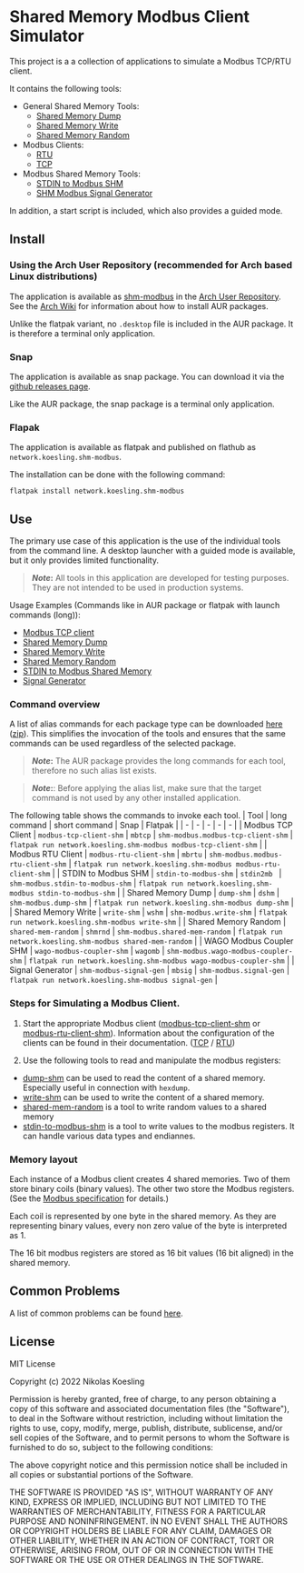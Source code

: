 # Shared Memory Modbus Client Simulator

This project is a a collection of applications to simulate a Modbus TCP/RTU client. 

It contains the following tools:

- General Shared Memory Tools:
  - [Shared Memory Dump](https://nikolask-source.github.io/dump_shm/)
  - [Shared Memory Write](https://nikolask-source.github.io/write_shm/)
  - [Shared Memory Random](https://nikolask-source.github.io/shared_mem_random/)
- Modbus Clients:
  - [RTU](https://nikolask-source.github.io/modbus_rtu_client_shm/)
  - [TCP](https://nikolask-source.github.io/modbus_tcp_client_shm/)
- Modbus Shared Memory Tools:
  - [STDIN to Modbus SHM](https://nikolask-source.github.io/stdin_to_modbus_shm/)
  - [SHM Modbus Signal Generator](https://nikolask-source.github.io/shm-modbus-signal-gen/)

In addition, a start script is included, which also provides a guided mode.

## Install

### Using the Arch User Repository (recommended for Arch based Linux distributions)
The application is available as [shm-modbus](https://aur.archlinux.org/packages/shm-modbus) in the [Arch User Repository](https://aur.archlinux.org/).
See the [Arch Wiki](https://wiki.archlinux.org/title/Arch_User_Repository) for information about how to install AUR packages.

Unlike the flatpak variant, no ```.desktop``` file is included in the AUR package.
It is therefore a terminal only application.


### Snap
The application is available as snap package.
You can download it via the [github releases page](https://github.com/NikolasK-source/SHM_Modbus/releases).

Like the AUR package, the snap package is a terminal only application.


### Flapak
The application is available as flatpak and published on flathub as ```network.koesling.shm-modbus```.

The installation can be done with the following command: 
```
flatpak install network.koesling.shm-modbus
```


## Use

The primary use case of this application is the use of the individual tools from the command line.
A desktop launcher with a guided mode is available, but it only provides limited functionality.

> **_Note_:** All tools in this application are developed for testing purposes. They are not intended to be used in production systems.  

Usage Examples (Commands like in AUR package or flatpak with launch commands (long)):
- [Modbus TCP client](examples/tcp_client.md)
- [Shared Memory Dump](examples/dump_shm.md)
- [Shared Memory Write](examples/write_shm.md)
- [Shared Memory Random](examples/shm_random.md)
- [STDIN to Modbus Shared Memory](examples/stdin_to_shm.md)
- [Signal Generator](examples/signal_gen.md)

### Command overview

A list of alias commands for each package type can be downloaded [here](https://gist.github.com/NikolasK-source/8e45d7509487e9b23dca1fa452c35aa4) ([zip](https://gist.github.com/NikolasK-source/8e45d7509487e9b23dca1fa452c35aa4/archive/ec201a93b6f79389000824339b799dacf216b96b.zip)).
This simplifies the invocation of the tools and ensures that the same commands can be used regardless of the selected package.

>**_Note_:** The AUR package provides the long commands for each tool, therefore no such alias list exists.

>**_Note_:**: Before applying the alias list, make sure that the target command is not used by any other installed application.

The following table shows the commands to invoke each tool.
| Tool | long command | short command | Snap | Flatpak |
| - | - | - | - | - |
| Modbus TCP Client | ```modbus-tcp-client-shm``` | ```mbtcp``` | ```shm-modbus.modbus-tcp-client-shm``` | ```flatpak run network.koesling.shm-modbus modbus-tcp-client-shm``` |
| Modbus RTU Client | ```modbus-rtu-client-shm``` | ```mbrtu``` | ```shm-modbus.modbus-rtu-client-shm``` | ```flatpak run network.koesling.shm-modbus modbus-rtu-client-shm``` |
| STDIN to Modbus SHM | ```stdin-to-modbus-shm``` | ```stdin2mb ``` | ```shm-modbus.stdin-to-modbus-shm``` | ```flatpak run network.koesling.shm-modbus stdin-to-modbus-shm``` |
| Shared Memory Dump | ```dump-shm``` | ```dshm``` | ```shm-modbus.dump-shm``` | ```flatpak run network.koesling.shm-modbus dump-shm``` |
| Shared Memory Write | ```write-shm``` | ```wshm``` | ```shm-modbus.write-shm``` | ```flatpak run network.koesling.shm-modbus write-shm``` |
| Shared Memory Random | ```shared-mem-random``` | ```shmrnd``` | ```shm-modbus.shared-mem-random``` | ```flatpak run network.koesling.shm-modbus shared-mem-random``` |
| WAGO Modbus Coupler SHM | ```wago-modbus-coupler-shm``` | ```wagomb``` | ```shm-modbus.wago-modbus-coupler-shm``` | ```flatpak run network.koesling.shm-modbus wago-modbus-coupler-shm``` |
| Signal Generator | ```shm-modbus-signal-gen```  | ```mbsig``` | ```shm-modbus.signal-gen``` | ```flatpak run network.koesling.shm-modbus signal-gen``` |

### Steps for Simulating a Modbus Client.

1. Start the appropriate Modbus client ([modbus-tcp-client-shm](https://nikolask-source.github.io/modbus_tcp_client_shm/) or [modbus-rtu-client-shm](https://nikolask-source.github.io/modbus_rtu_client_shm/)).
Information about the configuration of the clients can be found in their documentation.
([TCP](https://nikolask-source.github.io/modbus_tcp_client_shm/) / [RTU](https://nikolask-source.github.io/modbus_rtu_client_shm/))

2. Use the following tools to read and manipulate the modbus registers:
  - [dump-shm](https://nikolask-source.github.io/dump_shm/) can be used to read the content of a shared memory. 
  Especially useful in connection with ```hexdump```.
  - [write-shm](https://nikolask-source.github.io/write_shm/) can be used to write the content of a shared memory.
  - [shared-mem-random](https://nikolask-source.github.io/shared_mem_random/) is a tool to write random values to a shared memory
  - [stdin-to-modbus-shm](https://nikolask-source.github.io/stdin_to_modbus_shm/) is a tool to write values to the modbus registers. It can handle various data types and endiannes.

### Memory layout
Each instance of a Modbus client creates 4 shared memories.
Two of them store binary coils (binary values). 
The other two store the Modbus registers. 
(See the [Modbus specification](https://modbus.org/docs/Modbus_Application_Protocol_V1_1b3.pdf) for details.)

Each coil is represented by one byte in the shared memory.
As they are representing binary values, every non zero value of the byte is interpreted as 1.

The 16 bit modbus registers are stored as 16 bit values (16 bit aligned) in the shared memory.

## Common Problems
A list of common problems can be found [here](common_problems.md).

## License

MIT License

Copyright (c) 2022 Nikolas Koesling

Permission is hereby granted, free of charge, to any person obtaining a copy
of this software and associated documentation files (the "Software"), to deal
in the Software without restriction, including without limitation the rights
to use, copy, modify, merge, publish, distribute, sublicense, and/or sell
copies of the Software, and to permit persons to whom the Software is
furnished to do so, subject to the following conditions:

The above copyright notice and this permission notice shall be included in all
copies or substantial portions of the Software.

THE SOFTWARE IS PROVIDED "AS IS", WITHOUT WARRANTY OF ANY KIND, EXPRESS OR
IMPLIED, INCLUDING BUT NOT LIMITED TO THE WARRANTIES OF MERCHANTABILITY,
FITNESS FOR A PARTICULAR PURPOSE AND NONINFRINGEMENT. IN NO EVENT SHALL THE
AUTHORS OR COPYRIGHT HOLDERS BE LIABLE FOR ANY CLAIM, DAMAGES OR OTHER
LIABILITY, WHETHER IN AN ACTION OF CONTRACT, TORT OR OTHERWISE, ARISING FROM,
OUT OF OR IN CONNECTION WITH THE SOFTWARE OR THE USE OR OTHER DEALINGS IN THE
SOFTWARE.
